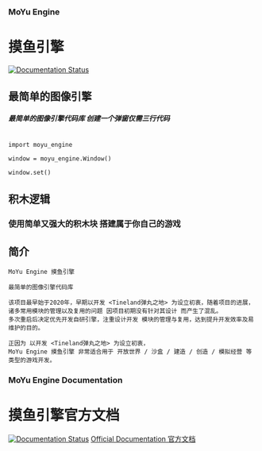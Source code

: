
### MoYu Engine

# 摸鱼引擎
[![Documentation Status](https://readthedocs.org/projects/moyu-engine/badge/?version=latest)](https://moyu-engine.readthedocs.io/zh_CN/latest/?badge=latest)

## 最简单的图像引擎

##### 最简单的图像引擎代码库 创建一个弹窗仅需三行代码

```

import moyu_engine

window = moyu_engine.Window()

window.set()

```

## 积木逻辑

### 使用简单又强大的积木块 搭建属于你自己的游戏

## 简介

    MoYu Engine 摸鱼引擎
    
    最简单的图像引擎代码库

    该项目最早始于2020年，早期以开发 <Tineland弹丸之地> 为设立初衷，随着项目的进展，
    诸多常用模块的管理以及复用的问题 因项目初期没有针对其设计 而产生了混乱。
    多次重启后决定优先开发自研引擎，注重设计开发 模块的管理与复用，达到提升开发效率及易维护的目的。

    正因为 以开发 <Tineland弹丸之地> 为设立初衷，
    MoYu Engine 摸鱼引擎 非常适合用于 开放世界 / 沙盒 / 建造 / 创造 / 模拟经营 等 类型的游戏开发。

### MoYu Engine Documentation

# 摸鱼引擎官方文档

[![Documentation Status](https://readthedocs.org/projects/moyu-engine/badge/?version=latest)](https://moyu-engine.readthedocs.io/zh_CN/latest/?badge=latest)
[Official Documentation 官方文档](https://moyu-engine.readthedocs.io/zh_CN/latest/?badge=latest)